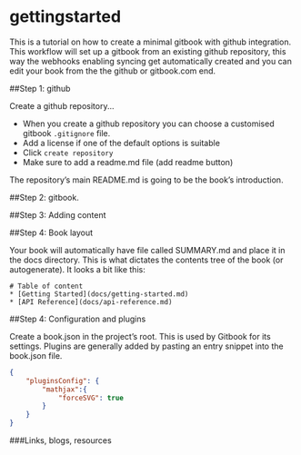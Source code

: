 # gettingstarted

This is a tutorial on how to create a minimal gitbook with github integration. This workflow will set up a gitbook from an existing github repository, this way the webhooks enabling syncing get automatically created and you can edit your book from the the github or gitbook.com end.


##Step 1: github

Create a github repository...[](https://help.github.com/articles/creating-a-new-repository/)

* When you create a github repository you can choose a customised gitbook `.gitignore` file. 
* Add a license if one of the default options is suitable
* Click `create repository`
* Make sure to add a readme.md file (add readme button)

The repository’s main README.md is going to be the book’s introduction.

##Step 2: gitbook.


##Step 3: Adding content

##Step 4: Book layout 

Your book will automatically have file called SUMMARY.md and place it in the docs directory. This is what dictates the contents tree of the book (or autogenerate). It looks a bit like this:

```
# Table of content 
* [Getting Started](docs/getting-started.md)
* [API Reference](docs/api-reference.md)
```



##Step 4: Configuration and plugins

Create a book.json in the project’s root. This is used by Gitbook for its settings. Plugins are generally added by pasting an entry snippet into the book.json file. 


```json
{
    "pluginsConfig": {
        "mathjax":{
            "forceSVG": true
        }
    }
}

```
###Links, blogs, resources

[](https://medium.com/@gpbl/how-to-use-gitbook-to-publish-docs-for-your-open-source-npm-packages-465dd8d5bfba#.acdr3enfr)

